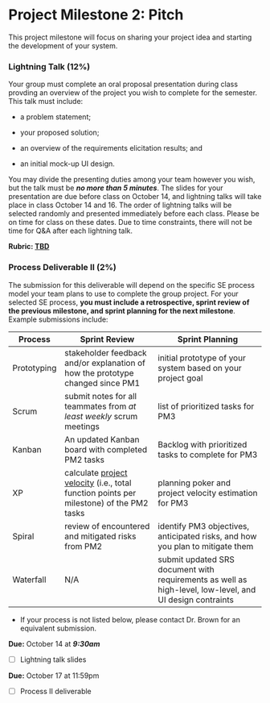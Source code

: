# Project Milestone 2: Pitch

This project milestone will focus on sharing your project idea and starting the development of your system.

### __Lightning Talk__ (12%)
Your group must complete an oral proposal presentation during class provding an overview of the project you wish to complete for the semester. This talk must include:

* a problem statement;

* your proposed solution;

* an overview of the requirements elicitation results; and 

* an initial mock-up UI design.

You may divide the presenting duties among your team however you wish, but the talk must be **_no more than 5 minutes_**. The slides for your presentation are due before class on October 14, and lightning talks will take place in class October 14 and 16. The order of lightning talks will be selected randomly and presented immediately before each class. Please be on time for class on these dates. Due to time constraints, there will not be time for Q\&A after each lightning talk.

**Rubric: [TBD]()**

### Process Deliverable II (2%)

The submission for this deliverable will depend on the specific SE process model your team plans to use to complete the group project. For your selected SE process, **you must include a retrospective, sprint review of the previous milestone, and sprint planning for the next milestone**. Example submissions include:

| Process | Sprint Review | Sprint Planning |
|---------|---------------|-----------------|
| Prototyping | stakeholder feedback and/or explanation of how the prototype changed since PM1 | initial prototype of your system based on your project goal |
| Scrum  | submit notes for all teammates from _at least weekly_ scrum meetings | list of prioritized tasks for PM3 |
| Kanban | An updated Kanban board with completed PM2 tasks | Backlog with prioritized tasks to complete for PM3 |
| XP     | calculate [project velocity](http://www.extremeprogramming.org/rules/velocity.html) (i.e., total function points per milestone) of the PM2 tasks | planning poker and project velocity estimation for PM3 |
| Spiral | review of encountered and mitigated risks from PM2 | identify PM3 objectives, anticipated risks, and how you plan to mitigate them |
| Waterfall | N/A | submit updated SRS document with requirements as well as high-level, low-level, and UI design contraints |

* If your process is not listed below, please contact Dr. Brown for an equivalent submission.

 **Due:** October 14 at **_9:30am_**
- [ ] Lightning talk slides

 **Due:** October 17 at 11:59pm
- [ ] Process II deliverable
